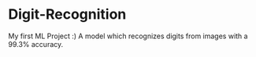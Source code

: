 # Digit-Recognition
My first ML Project :)
A model which recognizes digits from images with a 99.3% accuracy. 
